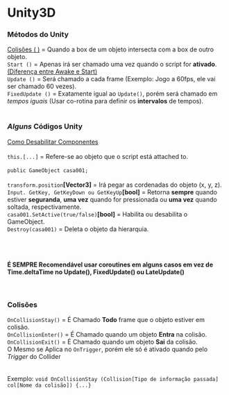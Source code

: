# Unity3D

### Métodos do Unity

[Colisões ( )]() = Quando a box de um objeto intersecta com a box de outro objeto.<br>
`Start ()` = Apenas irá ser chamado uma vez quando o script for **ativado**. [(Diferença entre Awake e Start)](https://unity3d.com/learn/tutorials/topics/scripting/awake-and-start?playlist=17117)<br>
`Update ()` = Será chamado a cada frame (Exemplo: Jogo a 60fps, ele vai ser chamado 60 vezes).<br>
`FixedUpdate ()` = Exatamente igual ao `Update()`, porém será chamado em *_tempos iguais_* (Usar co-rotina para definir os **intervalos** de tempos).<br><br>

### _Alguns_ Códigos Unity
[Como Desabilitar Componentes](https://unity3d.com/learn/tutorials/topics/scripting/enabling-and-disabling-components?playlist=17117)
<br><br>
`this.[...]` = Refere-se ao objeto que o script está attached to. <br><br>
`public GameObject casa001;` <br><br>
`transform.position`**[Vector3]** = Irá pegar as cordenadas do objeto (x, y, z).<br>
`Input. GetKey, GetKeyDown ou GetKeyUp`**[bool]** = Retorna **sempre** quando estiver **seguranda**, **uma vez** quando for pressionada ou **uma vez** quando soltada, respectivamente. <br>
`casa001.SetActive(true/false)`**[bool]** = Habilita ou desabilita o GameObject. <br>
`Destroy(casa001)` = Deleta o objeto da hierarquia.<br><br><br><br>
<!-- Mathf.Lerp, Mathf.SmoothStep, Mathf.SmoothDamp -->

**É SEMPRE Recomendável usar coroutines em alguns casos em vez de Time.deltaTime no Update(), FixedUpdate() ou LateUpdate()**
<br><br><br>
### Colisões
`OnCollisionStay()` = É Chamado **Todo** frame que o objeto estiver em colisão.<br>
`OnCollisionEnter()` = É Chamado quando um objeto **Entra** na colisão. <br>
`OnCollisionExit()` = É Chamado quando um objeto **Sai** da colisão. <br>
O Mesmo se Aplica no `OnTrigger`, porém ele só é ativado quando pelo _Trigger_ do Collider<br><br><br>
Exemplo: `void OnCollisionStay (Collision[Tipo de informação passada]  col[Nome da colisão]) {...}`
